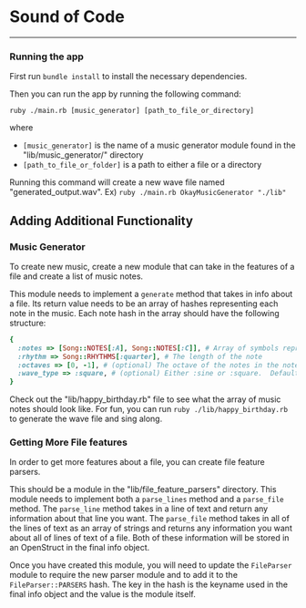 # Sound of Code
---

### Running the app
First run `bundle install` to install the necessary dependencies.

Then you can run the app by running the following command:
```
ruby ./main.rb [music_generator] [path_to_file_or_directory]
```
where
 - `[music_generator]` is the name of a music generator module found in the "lib/music_generator/" directory
 - `[path_to_file_or_folder]` is a path to either a file or a directory

Running this command will create a new wave file named "generated_output.wav".
Ex) `ruby ./main.rb OkayMusicGenerator "./lib"`

## Adding Additional Functionality

### Music Generator
To create new music, create a new module that can take in the features of a file and create a list of music notes.

This module needs to implement a `generate` method that takes in info about a file. Its return value needs to be an array of hashes representing each note in the music.
Each note hash in the array should have the following structure:
```ruby
{
  :notes => [Song::NOTES[:A], Song::NOTES[:C]], # Array of symbols representing the pitch(s) of this note.  Multiple notes in this array will create a chord
  :rhythm => Song::RHYTHMS[:quarter], # The length of the note
  :octaves => [0, -1], # (optional) The octave of the notes in the notes array.  0 means no change, positive integer means that many octaves above, negative integer means that many octave down
  :wave_type => :square, # (optional) Either :sine or :square.  Default is :square
}
```

Check out the "lib/happy_birthday.rb" file to see what the array of music notes should look like. For fun, you can run `ruby ./lib/happy_birthday.rb` to generate the wave file and sing along.

### Getting More File features
In order to get more features about a file, you can create file feature parsers.

This should be a module in the "lib/file_feature_parsers" directory. This module needs to implement both a `parse_lines` method and a `parse_file` method.
The `parse_line` method takes in a line of text and return any information about that line you want.
The `parse_file` method takes in all of the lines of text as an array of strings and returns any information you want about all of lines of text of a file.
Both of these information will be stored in an OpenStruct in the final info object.

Once you have created this module, you will need to update the `FileParser` module to require the new parser module and to add it to the `FileParser::PARSERS` hash. The key in the hash is the keyname used in the final info object and the value is the module itself.